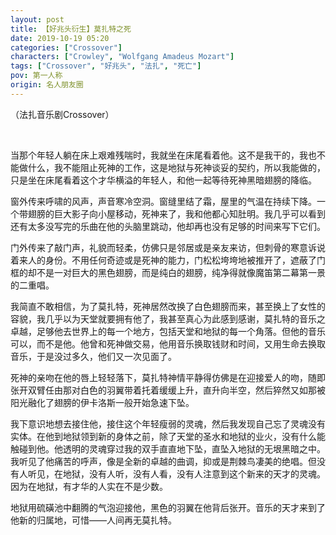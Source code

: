 ```yaml
---
layout: post
title: 【好兆头衍生】莫扎特之死
date: 2019-10-19 05:20
categories: ["Crossover"]
characters: ["Crowley", "Wolfgang Amadeus Mozart"]
tags: ["Crossover", "好兆头", "法扎", "死亡"]
pov: 第一人称
origin: 名人朋友圈
---
```


（法扎音乐剧Crossover）

<br>

当那个年轻人躺在床上艰难残喘时，我就坐在床尾看着他。这不是我干的，我也不能做什么，我不能阻止死神的工作，这是地狱与死神谈妥的契约，所以我能做的，只是坐在床尾看着这个才华横溢的年轻人，和他一起等待死神黑暗翅膀的降临。

窗外传来呼啸的风声，声音寒冷空洞。窗缝里结了霜，屋里的气温在持续下降。一个带翅膀的巨大影子向小屋移动，死神来了，我和他都心知肚明。我几乎可以看到还有太多没写完的乐曲在他的头脑里跳动，他却再也没有足够的时间来写下它们。

门外传来了敲门声，礼貌而轻柔，仿佛只是邻居或是亲友来访，但刺骨的寒意诉说着来人的身份。不用任何奇迹或是死神的能力，门松松垮垮地被推开了，遮蔽了门框的却不是一对巨大的黑色翅膀，而是纯白的翅膀，纯净得就像魔笛第二幕第一景的二重唱。

我简直不敢相信，为了莫扎特，死神居然改换了白色翅膀而来，甚至换上了女性的容貌，我几乎以为天堂就要拥有他了，我甚至真心为此感到感谢，莫扎特的音乐之卓越，足够他去世界上的每一个地方，包括天堂和地狱的每一个角落。但他的音乐可以，而不是他。他曾和死神做交易，他用音乐换取钱财和时间，又用生命去换取音乐，于是没过多久，他们又一次见面了。

死神的亲吻在他的唇上轻轻落下，莫扎特神情平静得仿佛是在迎接爱人的吻，随即张开双臂任由那对白色的羽翼带着托着缓缓上升，直升向半空，然后猝然又如那被阳光融化了翅膀的伊卡洛斯一般开始急速下坠。

我下意识地想去接住他，接住这个年轻瘦弱的灵魂，然后我发现自己忘了灵魂没有实体。在他到地狱领到新的身体之前，除了天堂的圣水和地狱的业火，没有什么能触碰到他。他透明的灵魂穿过我的双手直直地下坠，直坠入地狱的无垠黑暗之中。我听见了他痛苦的呼声，像是全新的卓越的曲调，抑或是荆棘鸟凄美的绝唱。但没有人听见，在地狱，没有人听，没有人看，没有人注意到这个新来的天才的灵魂。因为在地狱，有才华的人实在不是少数。

地狱用硫磺池中翻腾的气泡迎接他，黑色的羽翼在他背后张开。音乐的天才来到了他新的归属地，可惜——人间再无莫扎特。
